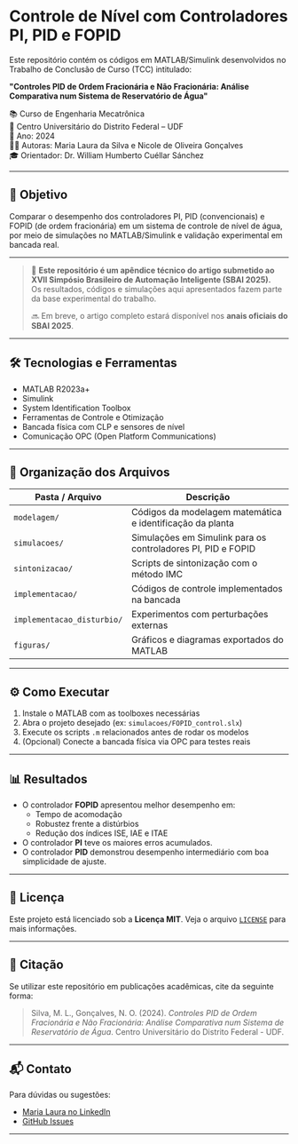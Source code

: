# Controle de Nível com Controladores PI, PID e FOPID

Este repositório contém os códigos em MATLAB/Simulink desenvolvidos no Trabalho de Conclusão de Curso (TCC) intitulado:

**"Controles PID de Ordem Fracionária e Não Fracionária: Análise Comparativa num Sistema de Reservatório de Água"**

📚 Curso de Engenharia Mecatrônica  
🏫 Centro Universitário do Distrito Federal – UDF  
📅 Ano: 2024  
👩‍💻 Autoras: Maria Laura da Silva e Nicole de Oliveira Gonçalves  
🎓 Orientador: Dr. William Humberto Cuéllar Sánchez

---

## 📌 Objetivo

Comparar o desempenho dos controladores PI, PID (convencionais) e FOPID (de ordem fracionária) em um sistema de controle de nível de água, por meio de simulações no MATLAB/Simulink e validação experimental em bancada real.

---

> 📢 **Este repositório é um apêndice técnico do artigo submetido ao XVII Simpósio Brasileiro de Automação Inteligente (SBAI 2025).**  
> Os resultados, códigos e simulações aqui apresentados fazem parte da base experimental do trabalho.  
>  
> 🔜 Em breve, o artigo completo estará disponível nos **anais oficiais do SBAI 2025**.

---

## 🛠 Tecnologias e Ferramentas

- MATLAB R2023a+
- Simulink
- System Identification Toolbox
- Ferramentas de Controle e Otimização
- Bancada física com CLP e sensores de nível
- Comunicação OPC (Open Platform Communications)

---

## 📁 Organização dos Arquivos

| Pasta / Arquivo                         | Descrição |
|-----------------------------------------|-----------|
| `modelagem/`                            | Códigos da modelagem matemática e identificação da planta |
| `simulacoes/`                           | Simulações em Simulink para os controladores PI, PID e FOPID |
| `sintonizacao/`                         | Scripts de sintonização com o método IMC |
| `implementacao/`                        | Códigos de controle implementados na bancada |
| `implementacao_disturbio/`              | Experimentos com perturbações externas |
| `figuras/`                              | Gráficos e diagramas exportados do MATLAB |

---

## ⚙️ Como Executar

1. Instale o MATLAB com as toolboxes necessárias
2. Abra o projeto desejado (ex: `simulacoes/FOPID_control.slx`)
3. Execute os scripts `.m` relacionados antes de rodar os modelos
4. (Opcional) Conecte a bancada física via OPC para testes reais

---

## 📊 Resultados

- O controlador **FOPID** apresentou melhor desempenho em:
  - Tempo de acomodação
  - Robustez frente a distúrbios
  - Redução dos índices ISE, IAE e ITAE
- O controlador **PI** teve os maiores erros acumulados.
- O controlador **PID** demonstrou desempenho intermediário com boa simplicidade de ajuste.

---

## 📄 Licença

Este projeto está licenciado sob a **Licença MIT**. Veja o arquivo [`LICENSE`](./LICENSE) para mais informações.

---

## 🔗 Citação

Se utilizar este repositório em publicações acadêmicas, cite da seguinte forma:

> Silva, M. L., Gonçalves, N. O. (2024). *Controles PID de Ordem Fracionária e Não Fracionária: Análise Comparativa num Sistema de Reservatório de Água*. Centro Universitário do Distrito Federal - UDF.

---

## 📬 Contato

Para dúvidas ou sugestões:

- [Maria Laura no LinkedIn](www.linkedin.com/in/laura-silva-902411157)
- [GitHub Issues](https://github.com/Laura-boot/TCC-FOPID-vs-PID)

---
